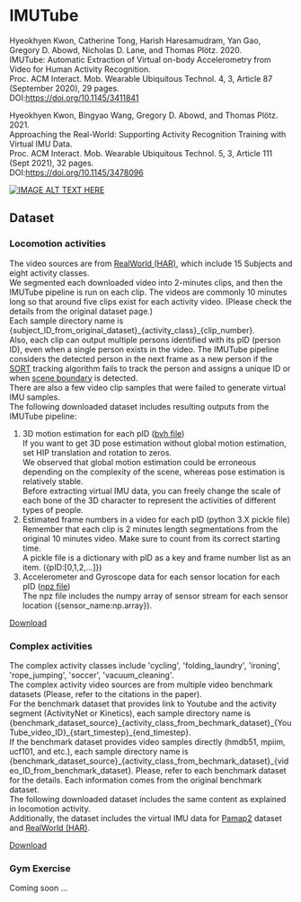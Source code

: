 # IMUTube
Hyeokhyen Kwon, Catherine Tong, Harish Haresamudram, Yan Gao, Gregory D. Abowd, Nicholas D. Lane, and Thomas Plötz. 2020. \
IMUTube: Automatic Extraction of Virtual on-body Accelerometry from Video for Human Activity Recognition. \
Proc. ACM Interact. Mob. Wearable Ubiquitous Technol. 4, 3, Article 87 (September 2020), 29 pages. \
DOI:https://doi.org/10.1145/3411841

Hyeokhyen Kwon, Bingyao Wang, Gregory D. Abowd, and Thomas Plötz. 2021. \
Approaching the Real-World: Supporting Activity Recognition Training with Virtual IMU Data. \
Proc. ACM Interact. Mob. Wearable Ubiquitous Technol. 5, 3, Article 111 (Sept 2021), 32 pages. \
DOI:https://doi.org/10.1145/3478096

[![IMAGE ALT TEXT HERE](https://img.youtube.com/vi/ZN41C_fOdmk/1.jpg)](https://www.youtube.com/watch?v=ZN41C_fOdmk)

## Dataset
### Locomotion activities
The video sources are from [RealWorld (HAR)](https://sensor.informatik.uni-mannheim.de/#dataset_realworld), which include 15 Subjects and eight activity classes.\
We segmented each downloaded video into 2-minutes clips, and then the IMUTube pipeline is run on each clip. The videos are commonly 10 minutes long so that around five clips exist for each activity video. (Please check the details from the original dataset page.)\
Each sample directory name is {subject_ID_from_original_dataset}\_{activity_class}\_{clip_number}. \
Also, each clip can output multiple persons identified with its pID (person ID), even when a single person exists in the video. The IMUTube pipeline considers the detected person in the next frame as a new person if the [SORT](https://github.com/abewley/sort) tracking algorithm fails to track the person and assigns a unique ID or when [scene boundary](https://github.com/Tangshitao/ClipShots_basline) is detected.\
There are also a few video clip samples that were failed to generate virtual IMU samples.\
The following downloaded dataset includes resulting outputs from the IMUTube pipeline:
1. 3D motion estimation for each pID ([bvh file](http://www.cs.man.ac.uk/~toby/bvh/))\
If you want to get 3D pose estimation without global motion estimation, set HIP translation and rotation to zeros. \
We observed that global motion estimation could be erroneous depending on the complexity of the scene, whereas pose estimation is relatively stable.\
Before extracting virtual IMU data, you can freely change the scale of each bone of the 3D character to represent the activities of different types of people.
2. Estimated frame numbers in a video for each pID (python 3.X pickle file) \
Remember that each clip is 2 minutes length segmentations from the original 10 minutes video. Make sure to count from its correct starting time.\
A pickle file is a dictionary with pID as a key and frame number list as an item. ({pID:[0,1,2,...]})
3. Accelerometer and Gyroscope data for each sensor location for each pID ([npz file](https://numpy.org/doc/stable/reference/generated/numpy.load.html))\
The npz file includes the numpy array of sensor stream for each sensor location ({sensor_name:np.array}).

[Download](https://www.dropbox.com/s/orufwrnlncezbh1/locomotion.tar.gz?dl=0)

### Complex activities
The complex activity classes include 'cycling', 'folding_laundry', 'ironing', 'rope_jumping', 'soccer', 'vacuum_cleaning'.\
The complex activity video sources are from multiple video benchmark datasets (Please, refer to the citations in the paper).\
For the benchmark dataset that provides link to Youtube and the activity segment (ActivityNet or Kinetics), each sample directory name is {benchmark_dataset_source}\_{activity_class_from_bechmark_dataset}\_{YouTube_video_ID}\_{start_timestep}\_{end_timestep}.\
If the benchmark dataset provides video samples directly (hmdb51, mpiim, ucf101, and etc.), each sample directory name is {benchmark_dataset_source}\_{activity_class_from_bechmark_dataset}\_{video_ID_from_benchmark_dataset}.
Please, refer to each benchmark dataset for the details. Each information comes from the original benchmark dataset.\
The following downloaded dataset includes the same content as explained in locomotion activity.\
Additionally, the dataset includes the virtual IMU data for [Pamap2](https://archive.ics.uci.edu/ml/datasets/PAMAP2+Physical+Activity+Monitoring) dataset and [RealWorld (HAR)](https://sensor.informatik.uni-mannheim.de/#dataset_realworld).

[Download](https://www.dropbox.com/s/t87pjaignz0gamo/complex.tar.gz?dl=0)

### Gym Exercise 
Coming soon ...
